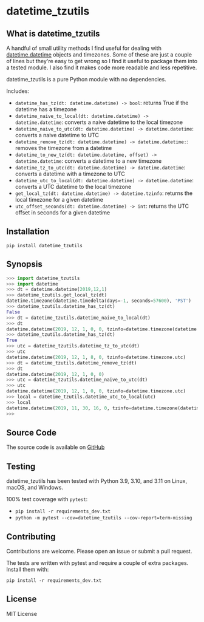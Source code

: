 # datetime_tzutils

## What is datetime_tzutils

A handful of small utility methods I find useful for dealing with
[datetime.datetime](https://docs.python.org/3/library/datetime.html#module-datetime)
objects and timezones. Some of these are just a couple of lines but they're easy to
get wrong so I find it useful to package them into a tested module. I also find it
makes code more readable and less repetitive.

datetime_tzutils is a pure Python module with no dependencies.

Includes:

- `datetime_has_tz(dt: datetime.datetime) -> bool`: returns True if the datetime has a timezone
- `datetime_naive_to_local(dt: datetime.datetime) -> datetime.datetime`: converts a naive datetime to the local timezone
- `datetime_naive_to_utc(dt: datetime.datetime) -> datetime.datetime`: converts a naive datetime to UTC
- `datetime_remove_tz(dt: datetime.datetime) -> datetime.datetime:`: removes the timezone from a datetime
- `datetime_to_new_tz(dt: datetime.datetime, offset) -> datetime.datetime`: converts a datetime to a new timezone
- `datetime_tz_to_utc(dt: datetime.datetime) -> datetime.datetime`: converts a datetime with a timezone to UTC
- `datetime_utc_to_local(dt: datetime.datetime) -> datetime.datetime`: converts a UTC datetime to the local timezone
- `get_local_tz(dt: datetime.datetime) -> datetime.tzinfo`: returns the local timezone for a given datetime
- `utc_offset_seconds(dt: datetime.datetime) -> int`: returns the UTC offset in seconds for a given datetime

## Installation

`pip install datetime_tzutils`

## Synopsis

```python
>>> import datetime_tzutils
>>> import datetime
>>> dt = datetime.datetime(2019,12,1)
>>> datetime_tzutils.get_local_tz(dt)
datetime.timezone(datetime.timedelta(days=-1, seconds=57600), 'PST')
>>> datetime_tzutils.datetime_has_tz(dt)
False
>>> dt = datetime_tzutils.datetime_naive_to_local(dt)
>>> dt
datetime.datetime(2019, 12, 1, 0, 0, tzinfo=datetime.timezone(datetime.timedelta(days=-1, seconds=57600), 'PST'))
>>> datetime_tzutils.datetime_has_tz(dt)
True
>>> utc = datetime_tzutils.datetime_tz_to_utc(dt)
>>> utc
datetime.datetime(2019, 12, 1, 8, 0, tzinfo=datetime.timezone.utc)
>>> dt = datetime_tzutils.datetime_remove_tz(dt)
>>> dt
datetime.datetime(2019, 12, 1, 0, 0)
>>> utc = datetime_tzutils.datetime_naive_to_utc(dt)
>>> utc
datetime.datetime(2019, 12, 1, 0, 0, tzinfo=datetime.timezone.utc)
>>> local = datetime_tzutils.datetime_utc_to_local(utc)
>>> local
datetime.datetime(2019, 11, 30, 16, 0, tzinfo=datetime.timezone(datetime.timedelta(days=-1, seconds=57600), 'PST'))
>>> 
```

## Source Code

The source code is available on [GitHub](https://github.com/RhetTbull/datetime-utils)

## Testing

datetime_tzutils has been tested with Python 3.9, 3.10, and 3.11 on Linux, macOS, and Windows.

100% test coverage with `pytest`:

- `pip install -r requirements_dev.txt`
- `python -m pytest --cov=datetime_tzutils --cov-report=term-missing`

## Contributing

Contributions are welcome. Please open an issue or submit a pull request.

The tests are written with pytest and require a couple of extra packages. Install them with:

`pip install -r requirements_dev.txt`

## License

MIT License
